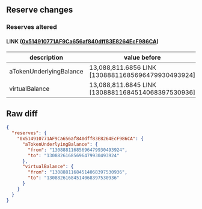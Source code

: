 ## Reserve changes

### Reserves altered

#### LINK ([0x514910771AF9Ca656af840dff83E8264EcF986CA](https://etherscan.io/address/0x514910771AF9Ca656af840dff83E8264EcF986CA))

| description | value before | value after |
| --- | --- | --- |
| aTokenUnderlyingBalance | 13,088,811.6856 LINK [13088811685696479930493924] | 13,088,261.6856 LINK [13088261685696479930493924] |
| virtualBalance | 13,088,811.6845 LINK [13088811684514068397530936] | 13,088,261.6845 LINK [13088261684514068397530936] |


## Raw diff

```json
{
  "reserves": {
    "0x514910771AF9Ca656af840dff83E8264EcF986CA": {
      "aTokenUnderlyingBalance": {
        "from": "13088811685696479930493924",
        "to": "13088261685696479930493924"
      },
      "virtualBalance": {
        "from": "13088811684514068397530936",
        "to": "13088261684514068397530936"
      }
    }
  }
}
```